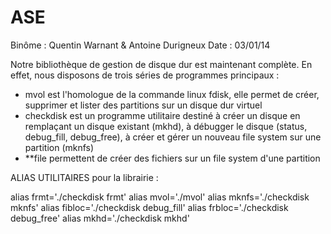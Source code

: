 ASE
===
Binôme : Quentin Warnant & Antoine Durigneux
Date : 03/01/14

Notre bibliothèque de gestion de disque dur est maintenant complète.
En effet, nous disposons de trois séries de programmes principaux :
- mvol est l'homologue de la commande linux fdisk, elle permet de créer, supprimer et lister des partitions sur un disque dur virtuel
- checkdisk est un programme utilitaire destiné à créer un disque en remplaçant un disque existant (mkhd), à débugger le disque (status, debug_fill, debug_free), à créer et gérer un nouveau file system sur une partition (mknfs)
- **file permettent de créer des fichiers sur un file system d'une partition

ALIAS UTILITAIRES pour la librairie :

alias frmt='./checkdisk frmt'
alias mvol='./mvol'
alias mknfs='./checkdisk mknfs'
alias fibloc='./checkdisk debug_fill'
alias frbloc='./checkdisk debug_free'
alias mkhd='./checkdisk mkhd'

